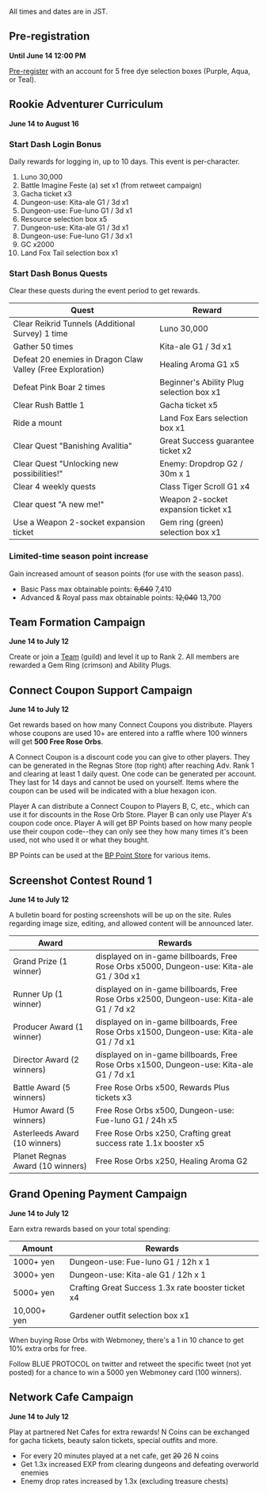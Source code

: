 <script>
    import YouTube from '$lib/components/YouTube.svelte';
    import StickyNote from '$lib/components/StickyNote.svelte';
</script>

All times and dates are in JST.

## Pre-registration
**Until June 14 12:00 PM**

[Pre-register](https://blue-protocol.com/lp/) with an account for 5 free dye selection boxes (Purple, Aqua, or Teal). 

<YouTube 
    title="Preregistration steps" 
    id="56BIZgbimQo?start=46"
    bleed
    style="max-width: 720px"
/>

## Rookie Adventurer Curriculum
**June 14 to August 16**

### Start Dash Login Bonus
Daily rewards for logging in, up to 10 days. This event is per-character. 
1. Luno 30,000
2. Battle Imagine Feste (a) set x1 (from retweet campaign)
3. Gacha ticket x3
4. Dungeon-use: Kita-ale G1 / 3d x1
5. Dungeon-use: Fue-luno G1 / 3d x1
6. Resource selection box x5
7. Dungeon-use: Kita-ale G1 / 3d x1
8. Dungeon-use: Fue-luno G1 / 3d x1
9. GC x2000
10. Land Fox Tail selection box x1

### Start Dash Bonus Quests
Clear these quests during the event period to get rewards.

| Quest | Reward |
|-------|--------|
| Clear Reikrid Tunnels (Additional Survey) 1 time | Luno 30,000 |
| Gather 50 times | Kita-ale G1 / 3d x1 |
| Defeat 20 enemies in Dragon Claw Valley (Free Exploration) | Healing Aroma G1 x5 |
| Defeat Pink Boar 2 times | Beginner's Ability Plug selection box x1 |
| Clear Rush Battle 1 | Gacha ticket x5 |
| Ride a mount | Land Fox Ears selection box x1 |
| Clear Quest "Banishing Avalitia" | Great Success guarantee ticket x2 |
| Clear Quest "Unlocking new possibilities!" | Enemy: Dropdrop G2 / 30m x 1 |
| Clear 4 weekly quests | Class Tiger Scroll G1 x4 |
| Clear quest "A new me!" | Weapon 2-socket expansion ticket x1 |
| Use a Weapon 2-socket expansion ticket | Gem ring (green) selection box x1 |

### Limited-time season point increase
Gain increased amount of season points (for use with the season pass).
- Basic Pass max obtainable points: ~~6,640~~ 7,410
- Advanced & Royal pass max obtainable points: ~~12,040~~ 13,700

## Team Formation Campaign
**June 14 to July 12** 

Create or join a [Team](/guides/teams) (guild) and level it up to Rank 2. All members are rewarded a Gem Ring (crimson) and Ability Plugs. 

## Connect Coupon Support Campaign
**June 14 to July 12**

Get rewards based on how many Connect Coupons you distribute. Players whose coupons are used 10+ are entered into a raffle where 100 winners will get **500 Free Rose Orbs**.

<YouTube 
    title="Preregistration steps" 
    id="z6kYZ2--gpY?start=175"
    bleed
    style="max-width: 720px"
/>

A Connect Coupon is a discount code you can give to other players. They can be generated in the Regnas Store (top right) after reaching Adv. Rank 1 and clearing at least 1 daily quest. One code can be generated per account. They last for 14 days and cannot be used on yourself. Items where the coupon can be used will be indicated with a blue hexagon icon.

Player A can distribute a Connect Coupon to Players B, C, etc., which can use it for discounts in the Rose Orb Store. Player B can only use Player A's coupon code once. Player A will get BP Points based on how many people use their coupon code--they can only see they how many times it's been used, not who used it or what they bought.

BP Points can be used at the [BP Point Store](/guides/microtransactions#bp-points-store) for various items. 

## Screenshot Contest Round 1
**June 14 to July 12**

A bulletin board for posting screenshots will be up on the site. Rules regarding image size, editing, and allowed content will be announced later.

| Award | Rewards |
|-------|--------|
| Grand Prize (1 winner) | displayed on in-game billboards, Free Rose Orbs x5000, Dungeon-use: Kita-ale G1 / 30d x1 |
| Runner Up (1 winner) | displayed on in-game billboards, Free Rose Orbs x2500, Dungeon-use: Kita-ale G1 / 7d x2 |
| Producer Award (1 winner) | displayed on in-game billboards, Free Rose Orbs x1500, Dungeon-use: Kita-ale G1 / 7d x1 |
| Director Award (2 winners) | displayed on in-game billboards, Free Rose Orbs x1500, Dungeon-use: Kita-ale G1 / 7d x1 |
| Battle Award (5 winners) | Free Rose Orbs x500, Rewards Plus tickets x3 |
| Humor Award (5 winners) | Free Rose Orbs x500, Dungeon-use: Fue-luno G1 / 24h x5 |
| Asterleeds Award (10 winners) | Free Rose Orbs x250, Crafting great success rate 1.1x booster x5 |
| Planet Regnas Award (10 winners) | Free Rose Orbs x250, Healing Aroma G2 |

## Grand Opening Payment Campaign
**June 14 to July 12**

Earn extra rewards based on your total spending:

| Amount | Rewards |
|--------|---------|
| 1000+ yen | Dungeon-use: Fue-luno G1 / 12h x 1 |
| 3000+ yen | Dungeon-use: Kita-ale G1 / 12h x 1 |
| 5000+ yen | Crafting Great Success 1.3x rate booster ticket x4 |
| 10,000+ yen | Gardener outfit selection box x1 |

When buying Rose Orbs with Webmoney, there's a 1 in 10 chance to get 10% extra orbs for free. 

Follow BLUE PROTOCOL on twitter and retweet the specific tweet (not yet posted) for a chance to win a 5000 yen Webmoney card (100 winners). 

## Network Cafe Campaign
**June 14 to July 12** 

Play at partnered Net Cafes for extra rewards! N Coins can be exchanged for gacha tickets, beauty salon tickets, special outfits and more.
- For every 20 minutes played at a net cafe, get ~~20~~ 26 N coins
- Get 1.3x increased EXP from clearing dungeons and defeating overworld enemies
- Enemy drop rates increased by 1.3x (excluding treasure chests)